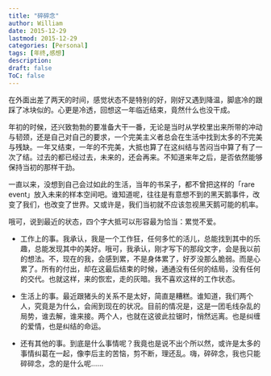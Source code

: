 ```yaml
---
title: "碎碎念"
author: William
date: 2015-12-29
lastmod: 2015-12-29
categories: [Personal]
tags: [年终,感想]
description: 
draft: false
ToC: false
---
```


在外面出差了两天的时间，感觉状态不是特别的好，刚好又遇到降温，脚底冷的跟踩了冰块似的。心更是冷透，回想这一年临近结束，竟然什么也没干成。

<!--more-->

年初的时候，还兴致勃勃的要准备大干一番，无论是当时从学校里出来所带的冲动与韧颈，还是自己对自己的要求，一个完美主义者总会在生活中找到太多的不完美与残缺。一年又结束，一年的不完美，大抵也算了在这纠结与苦闷当中算了有了一次了结。过去的都已经过去，未来的，还会再来。不知道来年之后，是否依然能够保持当初的那样干劲。

一直以来，没想到自己会过如此的生活，当年的书呆子，都不曾把这样的「rare event」放入未来的样本空间吧。谁知道呢，往往是有意想不到的黑天鹅事件，改变了我们，也改变了世界。又或许是，我们当初就不应该忽视黑天鹅可能的机率。

哦可，说到最近的状态，四个字大抵可以形容最为恰当：累觉不爱。

- 工作上的事。我承认，我是一个工作狂，任何多忙的活儿，总能找到其中的乐趣，总能发现其中的美好。哦可，我承认，刚才写下的那段文字，会是我以前的想法。不，现在的我，会感到累，不是身体累了，好歹没那么脆弱。而是心累了。所有的付出，却在这最后结束的时候，通通没有任何的结局，没有任何的交代。也就这样，来的恢宏，走的灰暗。我不喜欢这样的工作状态。

- 生活上的事。最近跟猪头的关系不是太好，简直是糟糕。谁知道，我们两个人，究竟是为什么，会闹到现在的状况。目前的情况是，这是一团毛线杂乱的局势，谁去解，谁来接。两个人，也就在这彼此拉锯时，悄然远离。也是纠缠的爱情，也是纠结的命运。

- 还有其他的事。到底是什么事情呢？我竟也是说不出个所以然，或许是太多的事情纠葛在一起，像李后主的苦恼，剪不断，理还乱。嗨，碎碎念，我也只能碎碎念，念的是什么呢……

